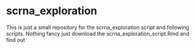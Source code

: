 # scrna_exploration

This is just a small repository for the scrna_exploration script and following scripts. Nothing fancy just download the scrna_exploration_script.Rmd and find out
